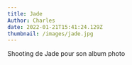 ```yaml
---
title: Jade
Author: Charles
date: 2022-01-21T15:41:24.129Z
thumbnail: /images/jade.jpg
---
```

Shooting de Jade pour son album photo